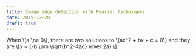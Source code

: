 ```yaml
---
title: Image edge detection with Fourier techniques
date: 2019-12-20
draft: true
---
```


<script src="https://polyfill.io/v3/polyfill.min.js?features=es6"></script>
<script id="MathJax-script" async src="https://cdn.jsdelivr.net/npm/mathjax@3.0.0/es5/tex-mml-chtml.js"></script>

When \\(a \ne 0\\), there are two solutions to \\(ax^2 + bx + c = 0\\) and they are
\\[x = {-b \pm \sqrt{b^2-4ac} \over 2a}.\\]


<script id="vs" type="x-shader/x-vertex">#version 300 es
in vec2 a_position;

out vec4 v_color;

void main() {
  gl_Position = vec4(a_position, 0, 1);

  v_color = gl_Position * 0.5 + 0.5;
}
</script>

<script id="fs" type="x-shader/x-fragment">#version 300 es
precision mediump float;

in vec4 v_color;

out vec4 outColor;

void main() {
  outColor = v_color;
}
</script>
<canvas id="c"></canvas>
<script src="/js/twgl.js"></script>
<script>
    const gl = document.getElementById("c").getContext("webgl2");
    const programInfo = twgl.createProgramInfo(gl, ["vs", "fs"]);
    
    const arrays = {
        a_position: [-1, 0,
                     0, 1,
                     0, -1],
    };
    const bufferInfo = twgl.createBufferInfoFromArrays(gl, arrays);
    
    function render(time) {
        twgl.resizeCanvasToDisplaySize(gl.canvas);
        gl.viewport(0, 0, gl.canvas.width, gl.canvas.height);
        
        gl.useProgram(programInfo.program);
        twgl.setBuffersAndAttributes(gl, programInfo, bufferInfo);
        twgl.drawBufferInfo(gl, bufferInfo);
        
        requestAnimationFrame(render);
    }
    requestAnimationFrame(render);
</script>


